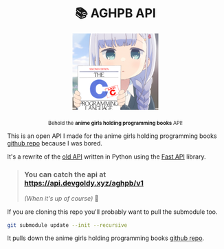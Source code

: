 <div align="center">

  # 📚 AGHPB API

  <img src="./assets/logo.png" width="200px">

  <sub>Behold the **anime girls holding programming books** API!</sub>

</div>

This is an open API I made for the anime girls holding programming books [github repo](https://github.com/cat-milk/Anime-Girls-Holding-Programming-Books) because I was bored.

It's a rewrite of the [old API](https://github.com/THEGOLDENPRO/aghpb_api) written in Python using the [Fast API](https://github.com/tiangolo/fastapi) library.

> ### You can catch the api at https://api.devgoldy.xyz/aghpb/v1
> *(When it's up of course)* 🫠

If you are cloning this repo you'll probably want to pull the submodule too.
```sh
git submodule update --init --recursive
```
It pulls down the anime girls holding programming books [github repo](https://github.com/cat-milk/Anime-Girls-Holding-Programming-Books).
